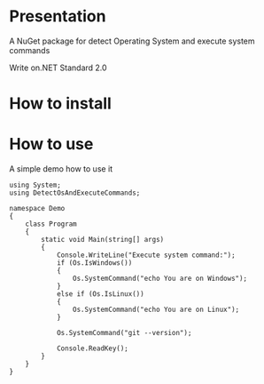# Presentation
A NuGet package for detect Operating System and execute system commands

Write on.NET Standard 2.0

# How to install

# How to use
A simple demo how to use it
```
using System;
using DetectOsAndExecuteCommands;

namespace Demo
{
    class Program
    {
        static void Main(string[] args)
        {
            Console.WriteLine("Execute system command:");
            if (Os.IsWindows())
            {
                Os.SystemCommand("echo You are on Windows");
            }
            else if (Os.IsLinux())
            {
                Os.SystemCommand("echo You are on Linux");
            }

            Os.SystemCommand("git --version");

            Console.ReadKey();
        }
    }
}
```
